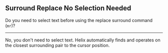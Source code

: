 ## Surround Replace No Selection Needed

Do you need to select text before using the replace surround command (`mr`)?

---

No, you don't need to select text. Helix automatically finds and operates on the closest surrounding pair to the cursor position.

